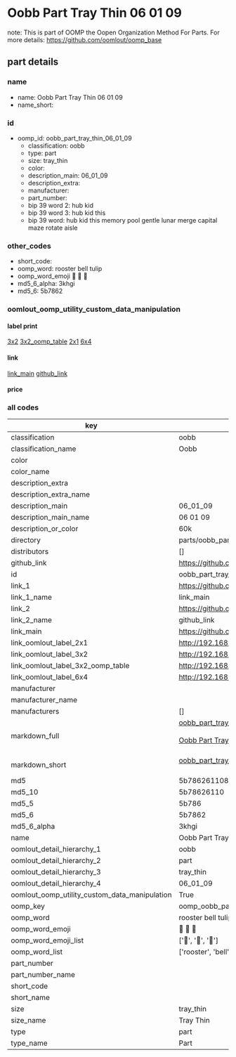 # Oobb Part Tray Thin 06 01 09  

note: This is part of OOMP the Oopen Organization Method For Parts. For more details: https://github.com/oomlout/oomp_base

##  part details





### name
* name: Oobb Part Tray Thin 06 01 09
* name_short: 
### id
* oomp_id: oobb_part_tray_thin_06_01_09
  * classification: oobb
  * type: part
  * size: tray_thin
  * color: 
  * description_main: 06_01_09
  * description_extra: 
  * manufacturer: 
  * part_number: 
  * bip 39 word 2: hub kid
  * bip 39 word 3: hub kid this
  * bip 39 word: hub kid this memory pool gentle lunar merge capital maze rotate aisle

### other_codes
* short_code: 
* oomp_word: rooster bell tulip
* oomp_word_emoji :rooster: :bell: :tulip:
* md5_6_alpha: 3khgi
* md5_6: 5b7862






### oomlout_oomp_utility_custom_data_manipulation
#### label print
[3x2](http://192.168.1.245:1112/?label=oomp%203khgi)
[3x2_oomp_table](http://192.168.1.107:1112/?label=oomp%203khgi)
[2x1](http://192.168.1.242:1112/?label=oomp%203khgi)
[6x4](http://192.168.1.55:1112/?label=oomp%203khgi)    

#### link

[link_main](https://github.com/oomlout/oomlout_oomp_current_version_messy/tree/main/parts/oobb_part_tray_thin_06_01_09) [github_link](https://github.com/oomlout/oomlout_oomp_part_src/tree/main/parts/oobb_part_tray_thin_06_01_09)                             

#### price







### all codes 
| key | value |  
| --- | --- |  
| classification | oobb |  
| classification_name | Oobb |  
| color |  |  
| color_name |  |  
| description_extra |  |  
| description_extra_name |  |  
| description_main | 06_01_09 |  
| description_main_name | 06 01 09 |  
| description_or_color | 60k |  
| directory | parts/oobb_part_tray_thin_06_01_09 |  
| distributors | [] |  
| github_link | https://github.com/oomlout/oomlout_oomp_part_src/tree/main/parts/oobb_part_tray_thin_06_01_09 |  
| id | oobb_part_tray_thin_06_01_09 |  
| link_1 | https://github.com/oomlout/oomlout_oomp_current_version_messy/tree/main/parts/oobb_part_tray_thin_06_01_09 |  
| link_1_name | link_main |  
| link_2 | https://github.com/oomlout/oomlout_oomp_part_src/tree/main/parts/oobb_part_tray_thin_06_01_09 |  
| link_2_name | github_link |  
| link_main | https://github.com/oomlout/oomlout_oomp_current_version_messy/tree/main/parts/oobb_part_tray_thin_06_01_09 |  
| link_oomlout_label_2x1 | http://192.168.1.242:1112/?label=oomp%203khgi |  
| link_oomlout_label_3x2 | http://192.168.1.245:1112/?label=oomp%203khgi |  
| link_oomlout_label_3x2_oomp_table | http://192.168.1.107:1112/?label=oomp%203khgi |  
| link_oomlout_label_6x4 | http://192.168.1.55:1112/?label=oomp%203khgi |  
| manufacturer |  |  
| manufacturer_name |  |  
| manufacturers | [] |  
| markdown_full | [oobb_part_tray_thin_06_01_09](https://github.com/oomlout/oomlout_oomp_current_version_messy/tree/main/parts/oobb_part_tray_thin_06_01_09)<br>[](https://github.com/oomlout/oomlout_oomp_current_version_messy/tree/main/parts/oobb_part_tray_thin_06_01_09)<br>[Oobb Part Tray Thin 06 01 09](https://github.com/oomlout/oomlout_oomp_current_version_messy/tree/main/parts/oobb_part_tray_thin_06_01_09)<br><br> |  
| markdown_short | [oobb_part_tray_thin_06_01_09](https://github.com/oomlout/oomlout_oomp_current_version_messy/tree/main/parts/oobb_part_tray_thin_06_01_09)<br><br> |  
| md5 | 5b786261108b70a184d408afc19e9374 |  
| md5_10 | 5b78626110 |  
| md5_5 | 5b786 |  
| md5_6 | 5b7862 |  
| md5_6_alpha | 3khgi |  
| name | Oobb Part Tray Thin 06 01 09 |  
| oomlout_detail_hierarchy_1 | oobb |  
| oomlout_detail_hierarchy_2 | part |  
| oomlout_detail_hierarchy_3 | tray_thin |  
| oomlout_detail_hierarchy_4 | 06_01_09 |  
| oomlout_oomp_utility_custom_data_manipulation | True |  
| oomp_key | oomp_oobb_part_tray_thin_06_01_09 |  
| oomp_word | rooster bell tulip |  
| oomp_word_emoji | :rooster: :bell: :tulip: |  
| oomp_word_emoji_list | [':rooster:', ':bell:', ':tulip:'] |  
| oomp_word_list | ['rooster', 'bell', 'tulip'] |  
| part_number |  |  
| part_number_name |  |  
| short_code |  |  
| short_name |  |  
| size | tray_thin |  
| size_name | Tray Thin |  
| type | part |  
| type_name | Part |  
